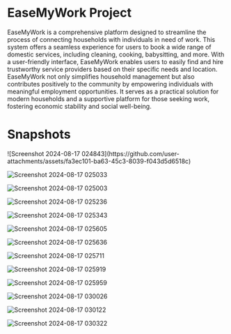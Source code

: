 # EaseMyWork Project 

EaseMyWork is a comprehensive platform designed to streamline the process
of connecting households with individuals in need of work. This system offers
a seamless experience for users to book a wide range of domestic services,
including cleaning, cooking, babysitting, and more. With a user-friendly
interface, EaseMyWork enables users to easily find and hire trustworthy service
providers based on their specific needs and location.
EaseMyWork not only simplifies household management but also contributes positively to the community by empowering individuals with meaningful employment opportunities. It serves as a practical solution for modern households and a supportive platform for those seeking work, fostering economic stability and social well-being.
<h1>Snapshots</h1>
![Screenshot 2024-08-17 024843](https://github.com/user-attachments/assets/fa3ec101-ba63-45c3-8039-f043d5d6518c)

![Screenshot 2024-08-17 025033](https://github.com/user-attachments/assets/96dbc96b-d3ec-4686-8582-107dd538a289)


![Screenshot 2024-08-17 025003](https://github.com/user-attachments/assets/ed6ad777-8e81-4676-92c1-bdb2524e0a07)


![Screenshot 2024-08-17 025236](https://github.com/user-attachments/assets/b74a2a3d-27a3-43a9-a049-cbb6907fc852)

![Screenshot 2024-08-17 025343](https://github.com/user-attachments/assets/5169767f-6f04-401b-8a4c-426d4b9fca58)

![Screenshot 2024-08-17 025605](https://github.com/user-attachments/assets/b42fd501-a5c4-4f67-aae5-503edf5960ca)

![Screenshot 2024-08-17 025636](https://github.com/user-attachments/assets/b5de0a89-1c2b-4ad4-9dd5-97d77895233c)


![Screenshot 2024-08-17 025711](https://github.com/user-attachments/assets/5803061c-2df2-4953-8b93-d023fcc2d367)


![Screenshot 2024-08-17 025919](https://github.com/user-attachments/assets/d5edb31d-1a7f-4d49-9368-2a215d107633)

![Screenshot 2024-08-17 025959](https://github.com/user-attachments/assets/23c3da7b-a360-4be8-bf00-b1de2db06dcb)

![Screenshot 2024-08-17 030026](https://github.com/user-attachments/assets/1865ecc7-ad83-45d5-aefa-553d4457b738)


![Screenshot 2024-08-17 030122](https://github.com/user-attachments/assets/bd798a83-beb2-4544-ac85-313a945e1b55)

![Screenshot 2024-08-17 030322](https://github.com/user-attachments/assets/69ccd76d-c4ca-41a6-b754-a306102a9e5a)








